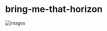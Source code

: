 # bring-me-that-horizon
![images](https://github.com/user-attachments/assets/f64f6a78-5aec-4bec-b25c-3dc3bb56b6a6)
